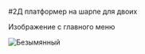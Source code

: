 #2Д платформер на шарпе для двоих
  
Изображение с главного меню
  
![Безымянный](https://user-images.githubusercontent.com/35968157/213933581-f81fdff5-7be0-4db8-bdb0-43771731703b.png)

